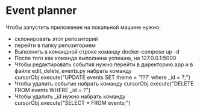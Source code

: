 # Event planner


Чтобы запустить приложение на локальной машине нужно:

* склонировать этот репозиторий
* перейти в папку репозиторием
* Выполнить в командной строке команду docker-compose up -d
* После того как команда выполнена успешна, на 127.0.0.1:5000
* Чтобы редактировать события нужно перейти в директорию app и в файле edit_delete_events.py набрать команду cursorObj.execute("UPDATE events SET theme = '???' where _id = ?;")
* Чтобы удалить событие набрать команду cursorObj.execute("DELETE FROM events WHERE _id = ?")
* Чтобы удалить _id нужно набрать команду cursorObj.execute("SELECT * FROM events;")
